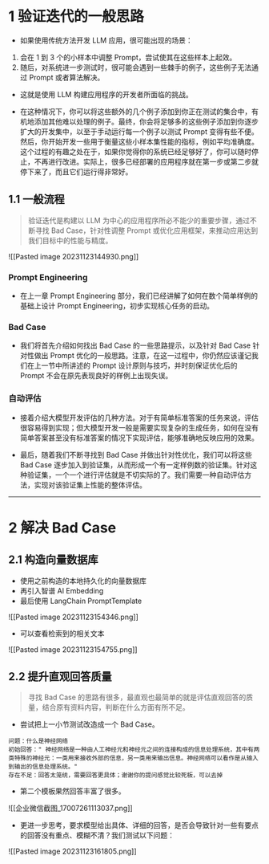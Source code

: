 # 1 验证迭代的一般思路

-  如果使用传统方法开发 LLM 应用，很可能出现的场景：
1. 会在 1 到 3 个的小样本中调整 Prompt，尝试使其在这些样本上起效。
2.  随后，对系统进一步测试时，很可能会遇到一些棘手的例子，这些例子无法通过 Prompt 或者算法解决。
-  这就是使用 LLM 构建应用程序的开发者所面临的挑战。

-  在这种情况下，你可以将这些额外的几个例子添加到你正在测试的集合中，有机地添加其他难以处理的例子。最终，你会将足够多的这些例子添加到你逐步扩大的开发集中，以至于手动运行每一个例子以测试 Prompt 变得有些不便。然后，你开始开发一些用于衡量这些小样本集性能的指标，例如平均准确度。这个过程的有趣之处在于，如果你觉得你的系统已经足够好了，你可以随时停止，不再进行改进。实际上，很多已经部署的应用程序就在第一步或第二步就停下来了，而且它们运行得非常好。

## 1.1 一般流程

>  验证迭代是构建以 LLM 为中心的应用程序所必不能少的重要步骤，通过不断寻找 Bad Case，针对性调整 Prompt 或优化应用框架，来推动应用达到我们目标中的性能与精度。

![[Pasted image 20231123144930.png]]


### Prompt Engineering 

-  在上一章 Prompt Engineering 部分，我们已经讲解了如何在数个简单样例的基础上设计 Prompt Engineering，初步实现核心任务的启动。

### Bad Case

-  我们将首先介绍如何找出 Bad Case 的一些思路提示，以及针对 Bad Case 针对性做出 Prompt 优化的一般思路。注意，在这一过程中，你仍然应该谨记我们在上一节中所讲述的 Prompt 设计原则与技巧，并时刻保证优化后的 Prompt 不会在原先表现良好的样例上出现失误。

### 自动评估

-  接着介绍大模型开发评估的几种方法。对于有简单标准答案的任务来说，评估很容易得到实现；但大模型开发一般是需要实现复杂的生成任务，如何在没有简单答案甚至没有标准答案的情况下实现评估，能够准确地反映应用的效果。

-  最后，随着我们不断寻找到 Bad Case 并做出针对性优化，我们可以将这些 Bad Case 逐步加入到验证集，从而形成一个有一定样例数的验证集。针对这种验证集，一个一个进行评估就是不切实际的了。我们需要一种自动评估方法，实现对该验证集上性能的整体评估。

---

# 2 解决 Bad Case

## 2.1 构造向量数据库

-  使用之前构造的本地持久化的向量数据库
-  再引入智谱 AI Embedding
-  最后使用 LangChain PromptTemplate

![[Pasted image 20231123154346.png]]

-  可以查看检索到的相关文本

![[Pasted image 20231123154755.png]]

## 2.2 提升直观回答质量


>  寻找 Bad Case 的思路有很多，最直观也最简单的就是评估直观回答的质量，结合原有资料内容，判断在什么方面有所不足。

-  尝试把上一小节测试改造成一个 Bad Case。

```
问题：什么是神经网络
初始回答：" 神经网络是一种由人工神经元和神经元之间的连接构成的信息处理系统，其中有两类特殊的神经元：一类用来接收外部的信息，另一类用来输出信息。神经网络可以看作是从输入到输出的信息处理系统。"
存在不足：回答太笼统，需要回答更具体；谢谢你的提问感觉比较死板，可以去掉
```

-  第二个模板果然回答丰富了很多。

![[企业微信截图_17007261113037.png]]

- 更进一步思考，要求模型给出具体、详细的回答，是否会导致针对一些有要点的回答没有重点、模糊不清？我们测试以下问题：

![[Pasted image 20231123161805.png]]